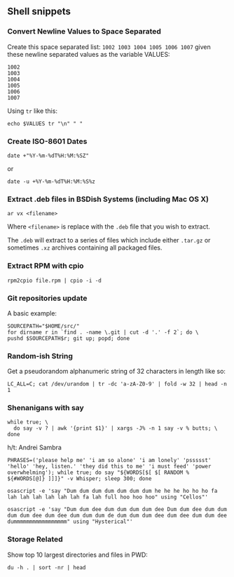 ## Shell snippets

### Convert Newline Values to Space Separated

Create this space separated list: `1002 1003 1004 1005 1006 1007` given
these newline separated values as the variable VALUES:

```
1002
1003
1004
1005
1006
1007
```

Using `tr` like this:

```
echo $VALUES tr "\n" " "
```

### Create ISO-8601 Dates

```
date +"%Y-%m-%dT%H:%M:%SZ"
```

or

```
date -u +%Y-%m-%dT%H:%M:%S%z
```

### Extract .deb files in BSDish Systems (including Mac OS X)

```
ar vx <filename>
```

Where `<filename>` is replace with the `.deb` file that you wish to extract.

The `.deb` will extract to a series of files which include either `.tar.gz`
or sometimes `.xz` archives containing all packaged files.

### Extract RPM with cpio

```
rpm2cpio file.rpm | cpio -i -d
```

### Git repositories update

A basic example:

```
SOURCEPATH="$HOME/src/"
for dirname r in `find . -name \.git | cut -d '.' -f 2`; do \
pushd $SOURCEPATH$r; git up; popd; done
```

### Random-ish String

Get a pseudorandom alphanumeric string of 32 characters in length like so:

```
LC_ALL=C; cat /dev/urandom | tr -dc 'a-zA-Z0-9' | fold -w 32 | head -n 1
```

### Shenanigans with say

```
while true; \
  do say -v ? | awk '{print $1}' | xargs -J% -n 1 say -v % butts; \
done
```

h/t: Andrei Sambra

```
PHRASES=('please help me' 'i am so alone' 'i am lonely' 'pssssst' 'hello' 'hey, listen.' 'they did this to me' 'i must feed' 'power overwhelming'); while true; do say "${WORDS[$[ $[ RANDOM % ${#WORDS[@]} ]]]}" -v Whisper; sleep 300; done
```

```
osascript -e 'say "Dum dum dum dum dum dum dum he he he ho ho ho fa lah lah lah lah lah lah fa lah full hoo hoo hoo" using "Cellos"'
```

```
osascript -e 'say "Dum dum dee dum dum dum dum dee Dum dum dee dum dum dum dum dee dum dee dum dum dum de dum dum dum dee dum dee dum dum dee dummmmmmmmmmmmmmmmm" using "Hysterical"'

```

### Storage Related

Show top 10 largest directories and files in PWD:

```
du -h . | sort -nr | head
```
